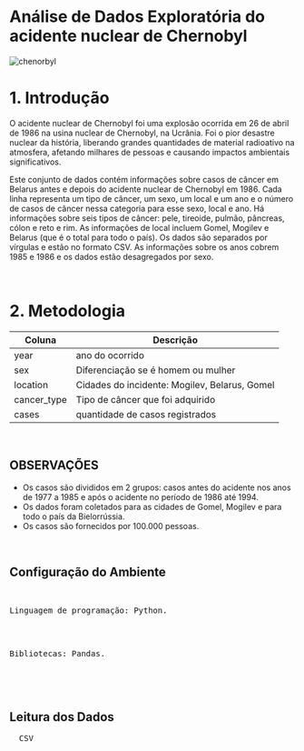 #  Análise de Dados Exploratória do acidente nuclear de Chernobyl

<img src="https://i.ibb.co/s2z4NPy/background-1.png" alt="chenorbyl" />

<h1>1. Introdução</h1>
<p>
O acidente nuclear de Chernobyl foi uma explosão ocorrida em 26 de abril de 1986 na usina nuclear de Chernobyl, na Ucrânia. Foi o pior desastre nuclear da história, liberando grandes quantidades de material radioativo na atmosfera, afetando milhares de pessoas e causando impactos ambientais significativos.
</p>

<p>
Este conjunto de dados contém informações sobre casos de câncer em Belarus antes e depois do acidente nuclear de Chernobyl em 1986. Cada linha representa um tipo de câncer, um sexo, um local e um ano e o número de casos de câncer nessa categoria para esse sexo, local e ano. Há informações sobre seis tipos de câncer: pele, tireoide, pulmão, pâncreas, cólon e reto e rim. As informações de local incluem Gomel, Mogilev e Belarus (que é o total para todo o país). Os dados são separados por vírgulas e estão no formato CSV. As informações sobre os anos cobrem 1985 e 1986 e os dados estão desagregados por sexo.
</p>
<br>
<h1>2. Metodologia</h1>

<p>
<table>
<thead>
<tr>
  <th>Coluna</th>
  <th>Descrição</th>
</tr>
</thead>
<tbody>
<tr>
  <td>year</td>
  <td>ano do ocorrido</td>
</tr>
<tr>
  <td>sex</td>
  <td>Diferenciação se é homem ou mulher</td>
</tr>
<tr>
  <td>location</td>
  <td>Cidades do incidente: Mogilev, Belarus, Gomel</td>
</tr>
<tr>
  <td>cancer_type</td>
  <td>Tipo de câncer que foi adquirido</td>
</tr>
<tr>
  <td>cases</td>
  <td>quantidade de casos registrados</td>
</tr>
</tbody>
</table>
</p>
<br />

<h2>OBSERVAÇÕES</h2>
<ul>
<li>Os casos são divididos em 2 grupos: casos antes do acidente nos anos de 1977 a 1985 e após o acidente no período de 1986 até 1994.</li>
  <li>Os dados foram coletados para as cidades de Gomel, Mogilev e para todo o país da Bielorrússia.</li>
  <li>Os casos são fornecidos por 100.000 pessoas.</li>
</ul>
<br style="width: 100%" />
<h2>Configuração do Ambiente</h2>
<pre>
 <p>Linguagem de programação: Python.</p>
 <p>Bibliotecas: Pandas.</p>
</pre>
<br>
<h2>Leitura dos Dados</h2>
<pre>
  <span>CSV</span>
</pre>
